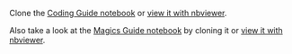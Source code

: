 Clone the [Coding Guide notebook](https://github.com/callysto/training-manual-live/guides/blob/master/CodingGuide.ipynb) or [view it with nbviewer](https://nbviewer.jupyter.org/github/callysto/training-manual-live/guides/blob/master/CodingGuide.ipynb).

Also take a look at the [Magics Guide notebook](https://github.com/callysto/training-manual-live/guides/blob/master/MagicsGuide.ipynb) by cloning it or [view it with nbviewer](https://nbviewer.jupyter.org/github/callysto/training-manual-live/guides/blob/master/MagicsGuide.ipynb).

